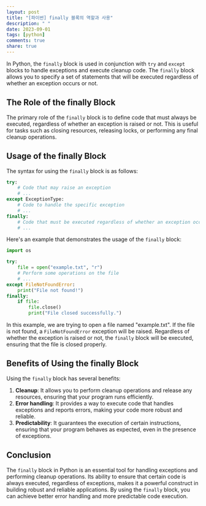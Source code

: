 ```yaml
---
layout: post
title: "[파이썬] finally 블록의 역할과 사용"
description: " "
date: 2023-09-01
tags: [python]
comments: true
share: true
---
```


In Python, the `finally` block is used in conjunction with `try` and `except` blocks to handle exceptions and execute cleanup code. The `finally` block allows you to specify a set of statements that will be executed regardless of whether an exception occurs or not.

## The Role of the finally Block

The primary role of the `finally` block is to define code that must always be executed, regardless of whether an exception is raised or not. This is useful for tasks such as closing resources, releasing locks, or performing any final cleanup operations.

## Usage of the finally Block

The syntax for using the `finally` block is as follows:

```python
try:
    # Code that may raise an exception
    # ...
except ExceptionType:
    # Code to handle the specific exception
    # ...
finally:
    # Code that must be executed regardless of whether an exception occurs or not
    # ...
```

Here's an example that demonstrates the usage of the `finally` block:

```python
import os

try:
    file = open("example.txt", "r")
    # Perform some operations on the file
    # ...
except FileNotFoundError:
    print("File not found!")
finally:
    if file:
        file.close()
        print("File closed successfully.")
```

In this example, we are trying to open a file named "example.txt". If the file is not found, a `FileNotFoundError` exception will be raised. Regardless of whether the exception is raised or not, the `finally` block will be executed, ensuring that the file is closed properly.

## Benefits of Using the finally Block

Using the `finally` block has several benefits:

1. **Cleanup**: It allows you to perform cleanup operations and release any resources, ensuring that your program runs efficiently.
2. **Error handling**: It provides a way to execute code that handles exceptions and reports errors, making your code more robust and reliable.
3. **Predictability**: It guarantees the execution of certain instructions, ensuring that your program behaves as expected, even in the presence of exceptions.

## Conclusion

The `finally` block in Python is an essential tool for handling exceptions and performing cleanup operations. Its ability to ensure that certain code is always executed, regardless of exceptions, makes it a powerful construct in building robust and reliable applications. By using the `finally` block, you can achieve better error handling and more predictable code execution.